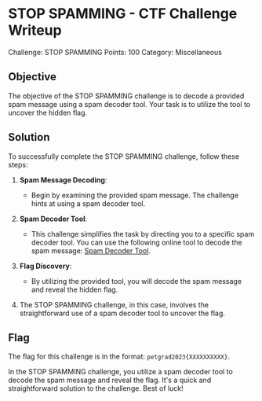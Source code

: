 # STOP SPAMMING - CTF Challenge Writeup

Challenge: STOP SPAMMING
Points: 100
Category: Miscellaneous

## Objective
The objective of the STOP SPAMMING challenge is to decode a provided spam message using a spam decoder tool. Your task is to utilize the tool to uncover the hidden flag.

## Solution
To successfully complete the STOP SPAMMING challenge, follow these steps:

1. **Spam Message Decoding**:
   - Begin by examining the provided spam message. The challenge hints at using a spam decoder tool.

2. **Spam Decoder Tool**:
   - This challenge simplifies the task by directing you to a specific spam decoder tool. You can use the following online tool to decode the spam message:
     [Spam Decoder Tool](https://spammimic.com/decode.cgi).

3. **Flag Discovery**:
   - By utilizing the provided tool, you will decode the spam message and reveal the hidden flag.

4. The STOP SPAMMING challenge, in this case, involves the straightforward use of a spam decoder tool to uncover the flag.

## Flag
The flag for this challenge is in the format: `petgrad2023{XXXXXXXXXX}`.

In the STOP SPAMMING challenge, you utilize a spam decoder tool to decode the spam message and reveal the flag. It's a quick and straightforward solution to the challenge. Best of luck!

